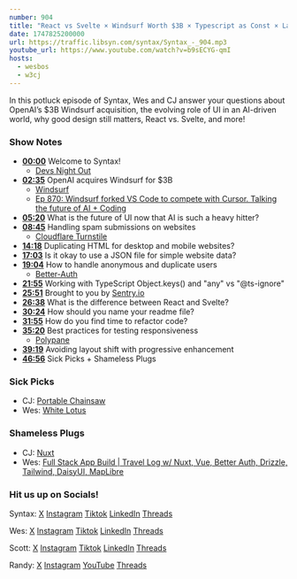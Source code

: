 ```yaml
---
number: 904
title: "React vs Svelte × Windsurf Worth $3B × Typescript as Const × Layout Shift Tricks × More"
date: 1747825200000
url: https://traffic.libsyn.com/syntax/Syntax_-_904.mp3
youtube_url: https://www.youtube.com/watch?v=b9sECYG-qmI
hosts:
  - wesbos
  - w3cj
---
```


In this potluck episode of Syntax, Wes and CJ answer your questions about OpenAI’s $3B Windsurf acquisition, the evolving role of UI in an AI-driven world, why good design still matters, React vs. Svelte, and more!

### Show Notes

* **[00:00](#t=00:00)** Welcome to Syntax!  
  - [Devs Night Out](https://syntax.fm/meetup)  
* **[02:35](#t=02:35)** OpenAI acquires Windsurf for $3B  
  - [Windsurf](https://windsurf.com/)  
  - [Ep 870: Windsurf forked VS Code to compete with Cursor. Talking the future of AI + Coding](https://syntax.fm/show/870)  
* **[05:20](#t=05:20)** What is the future of UI now that AI is such a heavy hitter?  
* **[08:45](#t=08:45)** Handling spam submissions on websites  
  - [Cloudflare Turnstile](https://www.cloudflare.com/application-services/products/turnstile/)  
* **[14:18](#t=14:18)** Duplicating HTML for desktop and mobile websites?  
* **[17:03](#t=17:03)** Is it okay to use a JSON file for simple website data?  
* **[19:04](#t=19:04)** How to handle anonymous and duplicate users  
  - [Better-Auth](https://www.better-auth.com/)  
* **[21:55](#t=21:55)** Working with TypeScript Object.keys() and "any" vs "@ts-ignore"  
* **[25:51](#t=25:51)** Brought to you by [Sentry.io](https://sentry.io)  
* **[26:38](#t=26:38)** What is the difference between React and Svelte?  
* **[30:24](#t=30:24)** How should you name your readme file?  
* **[31:55](#t=31:55)** How do you find time to refactor code?  
* **[35:20](#t=35:20)** Best practices for testing responsiveness  
  - [Polypane](https://polypane.app/)  
* **[39:19](#t=39:19)** Avoiding layout shift with progressive enhancement  
* **[46:56](#t=46:56)** Sick Picks + Shameless Plugs  

### Sick Picks

- CJ: [Portable Chainsaw](https://www.amazon.com/dp/B0DHFMS4Y3?tag=codinggardenw-20)
- Wes: [White Lotus](https://www.hbo.com/the-white-lotus)

### Shameless Plugs

- CJ: [Nuxt](https://nuxt.com/)
- Wes: [Full Stack App Build | Travel Log w/ Nuxt, Vue, Better Auth, Drizzle, Tailwind, DaisyUI, MapLibre](https://www.youtube.com/watch?v=DK93dqmJJYg)

### Hit us up on Socials!

Syntax: [X](https://twitter.com/syntaxfm) [Instagram](https://www.instagram.com/syntax_fm/) [Tiktok](https://www.tiktok.com/@syntaxfm) [LinkedIn](https://www.linkedin.com/company/96077407/admin/feed/posts/) [Threads](https://www.threads.net/@syntax_fm)

Wes: [X](https://twitter.com/wesbos) [Instagram](https://www.instagram.com/wesbos/) [Tiktok](https://www.tiktok.com/@wesbos) [LinkedIn](https://www.linkedin.com/in/wesbos/) [Threads](https://www.threads.net/@wesbos)

Scott: [X](https://twitter.com/stolinski) [Instagram](https://www.instagram.com/stolinski/) [Tiktok](https://www.tiktok.com/@stolinski) [LinkedIn](https://www.linkedin.com/in/stolinski/) [Threads](https://www.threads.net/@stolinski)

Randy: [X](https://twitter.com/randyrektor) [Instagram](https://www.instagram.com/randyrektor/) [YouTube](https://www.youtube.com/@randyrektor) [Threads](https://www.threads.net/@randyrektor)
